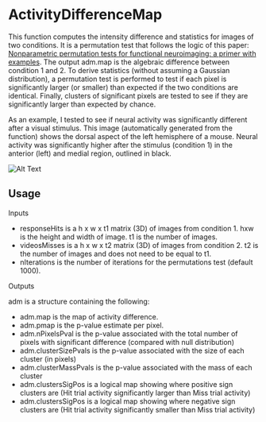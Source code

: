 # ActivityDifferenceMap
This function computes the intensity difference and statistics for images of two conditions. It is a permutation test that follows the logic of
this paper: 
[Nonparametric permutation tests for functional neuroimaging: a primer with examples](https://www.ncbi.nlm.nih.gov/pubmed/11747097).
The output adm.map is the algebraic difference between condition 1 and 2. To derive statistics (without assuming a Gaussian distribution),
a permutation test is performed to test if each pixel is significantly larger (or smaller) than expected if the 
two conditions are identical. Finally, clusters of significant pixels are tested to see if they are significantly larger than expected by
chance.

As an example, I tested to see if neural activity was significantly different after a visual stimulus.
This image (automatically generated from the function) shows the dorsal aspect of the left hemisphere of a mouse. Neural activity was 
significantly higher after the stimulus (condition 1) in the anterior (left) and medial region, outlined in black.

![Alt Text](https://i.imgur.com/8otYK9S.png)

**Usage**
-----

Inputs  
- responseHits is a h x w x t1 matrix (3D) of images from condition 1. hxw is the height and width of image. t1 is the number of images.  
- videosMisses is a h x w x t2 matrix (3D) of images from condition 2. t2 is the number of images and does not need to be equal to t1.
- nIterations is the number of iterations for the permutations test (default 1000).

Outputs  

adm is a structure containing the following:
- adm.map is the map of activity difference.  
- adm.pmap is the p-value estimate per pixel.  
- adm.nPixelsPval is the p-value associated with the total number of pixels with significant difference (compared with null distribution)  
- adm.clusterSizePvals is the p-value associated with the size of each cluster (in pixels)  
- adm.clusterMassPvals is the p-value associated with the mass of each cluster  
- adm.clustersSigPos is a logical map showing where positive sign clusters are (Hit trial activity significantly larger than Miss trial activity)  
- adm.clustersSigPos is a logical map showing where negative sign clusters are (Hit trial activity significantly smaller than Miss trial activity)  

